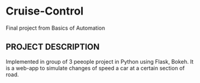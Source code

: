# Cruise-Control
Final project from Basics of Automation
## PROJECT DESCRIPTION
Implemented in group of 3 peeople project in Python using Flask, Bokeh. It is a web-app to simulate changes of speed a car at a certain section of road. 
